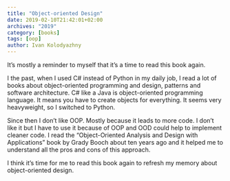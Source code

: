 ```yaml
---
title: "Object-oriented Design"
date: 2019-02-10T21:42:01+02:00
archives: "2019"
category: [books]
tags: [oop]
author: Ivan Kolodyazhny
---
```


It’s mostly a reminder to myself that it’s a time to read this book again.

I the past, when I used C# instead of Python in my daily job, I read a lot of
books about object-oriented programming and design, patterns and software
architecture. C# like a Java is object-oriented programming language. It means
you have to create objects for everything. It seems very heavyweight, so I
switched to Python.

Since then I don’t like OOP. Mostly because it leads to more code. I don’t like
it but I have to use it because of OOP and OOD could help to implement cleaner
code. I read the “Object-Oriented Analysis and Design with Applications” book
by Grady Booch about ten years ago and it helped me to understand all the pros
and cons of this approach.

I think it’s time for me to read this book again to refresh my memory about
object-oriented design.
